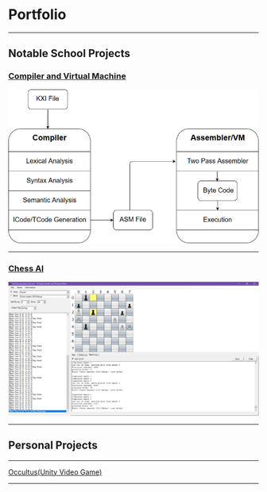 # Portfolio

---

## Notable School Projects

### [Compiler and Virtual Machine](/compiler)

<a href = compiler.md>
	<img src="img/compilerThumb.png?raw=true">
</a>

---

### [Chess AI](/chess)
<a href = chess.md>
	<img src="img/chessThumb.png?raw=true">
</a>

---

## Personal Projects

---

[Occultus(Unity Video Game)](/sample_page)

---

